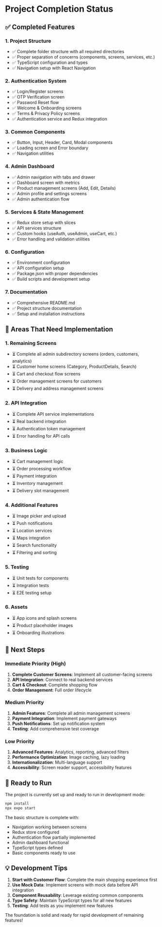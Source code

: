# Project Completion Status

## ✅ Completed Features

### 1. Project Structure
- ✅ Complete folder structure with all required directories
- ✅ Proper separation of concerns (components, screens, services, etc.)
- ✅ TypeScript configuration and types
- ✅ Navigation setup with React Navigation

### 2. Authentication System
- ✅ Login/Register screens
- ✅ OTP Verification screen
- ✅ Password Reset flow
- ✅ Welcome & Onboarding screens
- ✅ Terms & Privacy Policy screens
- ✅ Authentication service and Redux integration

### 3. Common Components
- ✅ Button, Input, Header, Card, Modal components
- ✅ Loading screen and Error boundary
- ✅ Navigation utilities

### 4. Admin Dashboard
- ✅ Admin navigation with tabs and drawer
- ✅ Dashboard screen with metrics
- ✅ Product management screens (Add, Edit, Details)
- ✅ Admin profile and settings screens
- ✅ Admin authentication flow

### 5. Services & State Management
- ✅ Redux store setup with slices
- ✅ API services structure
- ✅ Custom hooks (useAuth, useAdmin, useCart, etc.)
- ✅ Error handling and validation utilities

### 6. Configuration
- ✅ Environment configuration
- ✅ API configuration setup
- ✅ Package.json with proper dependencies
- ✅ Build scripts and development setup

### 7. Documentation
- ✅ Comprehensive README.md
- ✅ Project structure documentation
- ✅ Setup and installation instructions

## 🚧 Areas That Need Implementation

### 1. Remaining Screens
- ⏳ Complete all admin subdirectory screens (orders, customers, analytics)
- ⏳ Customer home screens (Category, ProductDetails, Search)
- ⏳ Cart and checkout flow screens
- ⏳ Order management screens for customers
- ⏳ Delivery and address management screens

### 2. API Integration
- ⏳ Complete API service implementations
- ⏳ Real backend integration
- ⏳ Authentication token management
- ⏳ Error handling for API calls

### 3. Business Logic
- ⏳ Cart management logic
- ⏳ Order processing workflow
- ⏳ Payment integration
- ⏳ Inventory management
- ⏳ Delivery slot management

### 4. Additional Features
- ⏳ Image picker and upload
- ⏳ Push notifications
- ⏳ Location services
- ⏳ Maps integration
- ⏳ Search functionality
- ⏳ Filtering and sorting

### 5. Testing
- ⏳ Unit tests for components
- ⏳ Integration tests
- ⏳ E2E testing setup

### 6. Assets
- ⏳ App icons and splash screens
- ⏳ Product placeholder images
- ⏳ Onboarding illustrations

## 🎯 Next Steps

### Immediate Priority (High)
1. **Complete Customer Screens**: Implement all customer-facing screens
2. **API Integration**: Connect to real backend services
3. **Cart & Checkout**: Complete shopping flow
4. **Order Management**: Full order lifecycle

### Medium Priority
1. **Admin Features**: Complete all admin management screens
2. **Payment Integration**: Implement payment gateways
3. **Push Notifications**: Set up notification system
4. **Testing**: Add comprehensive test coverage

### Low Priority
1. **Advanced Features**: Analytics, reporting, advanced filters
2. **Performance Optimization**: Image caching, lazy loading
3. **Internationalization**: Multi-language support
4. **Accessibility**: Screen reader support, accessibility features

## 🚀 Ready to Run

The project is currently set up and ready to run in development mode:

```bash
npm install
npx expo start
```

The basic structure is complete with:
- Navigation working between screens
- Redux store configured
- Authentication flow partially implemented
- Admin dashboard functional
- TypeScript types defined
- Basic components ready to use

## 💡 Development Tips

1. **Start with Customer Flow**: Complete the main shopping experience first
2. **Use Mock Data**: Implement screens with mock data before API integration
3. **Component Reusability**: Leverage existing common components
4. **Type Safety**: Maintain TypeScript types for all new features
5. **Testing**: Add tests as you implement new features

The foundation is solid and ready for rapid development of remaining features!
